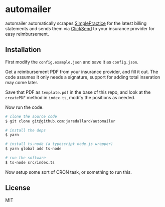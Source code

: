 # automailer

automailer automatically scrapes [SimplePractice](https://www.simplepractice.com/) for the latest billing statements
and sends them via [ClickSend](https://clicksend.com) to your insurance provider for easy reimbursement.

## Installation

First modify the `config.example.json` and save it as `config.json`.

Get a reimbursement PDF from your insurance provider, and fill it out. The code assumes it only needs
a signature, support for adding total inseration may come later.

Save that PDF as `template.pdf` in the base of this repo, and look at the `createPDF` method in `index.ts`,
modify the positions as needed.

Now run the code.

```bash
# clone the source code
$ git clone git@github.com:jaredallard/automailer

# install the deps
$ yarn

# install ts-node (a typescript node.js wrapper)
$ yarn global add ts-node

# run the software
$ ts-node src/index.ts
```

Now setup some sort of CRON task, or something to run this.

## License

MIT
